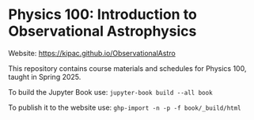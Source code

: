 # Physics 100: Introduction to Observational Astrophysics

Website: https://kipac.github.io/ObservationalAstro

This repository contains course materials and schedules for Physics 100, taught in Spring 2025.

To build the Jupyter Book use: ``jupyter-book build --all book``

To publish it to the website use: ``ghp-import -n -p -f book/_build/html``

